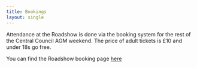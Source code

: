 ```yaml
---
title: Bookings
layout: single
---
```


Attendance at the Roadshow is done via the booking system for the rest of the Central Council AGM weekend. The price of adult tickets is £10 and under 18s go free. 

You can find the Roadshow booking page [here](https://events.cccbr.org.uk/product/roadshow2022/)


